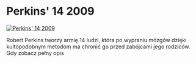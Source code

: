 Perkins' 14 2009 
=============
[![Perkins' 14 2009 ](http://vidos.pl/images/player.gif)](http://vidos.pl/perkins-14-2009)

 Robert Perkins tworzy armię 14 ludzi, która po wypraniu mózgów dzięki kultopodobnym metodom ma chronić go przed zabójcami jego rodziców. Gdy zobacz pełny opis
